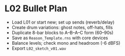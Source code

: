 # L02 Bullet Plan

- Load L01 or start new; set up sends (reverb/delay)
- Create drum variations: ghost notes, off-hats, fills
- Duplicate 8-bar blocks to A–B–A–C form (60–90s)
- Save as `Reason_Template.rns` with core devices
- Balance levels; check mono and headroom (-6 dBFS)
- Export `L02_sketch_v01.wav`


